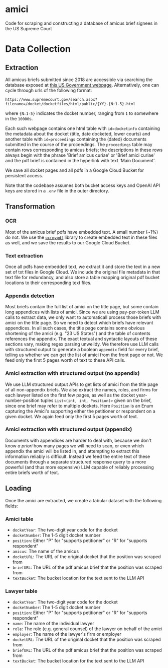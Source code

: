 # amici
Code for scraping and constructing a database of amicus brief signees in the US Supreme Court

# Data Collection
## Extraction

All amicus briefs submitted since 2018 are accessible via searching the database exposed at [this US Government webpage](https://www.supremecourt.gov/docket/docket.aspx). Alternatively, one can cycle through urls of the following format:

`https://www.supremecourt.gov/search.aspx?filename=/docket/docketfiles/html/public/{YY}-{N:1-5}.html`

where `{N:1-5}` indicates the docket number, ranging from `1` to somewhere in the `10000`s.

Each such webpage contains one html table with `id=docketinfo` containing the metadata about the docket (title, date docketed, lower courts) and another table with `id=proceedings` containing the (dated) documents submitted in the course of the proceedings. The `proceedings` table may contain rows corresponding to amicus briefs; the descriptions in these rows always begin with the phrase 'Brief amicus curiae' or 'Brief amici curiae' and the pdf brief is contained in the hyperlink with text 'Main Document'. 

We save all docket pages and all pdfs in a Google Cloud Bucket for persistent access.

Note that the codebase assumes both bucket access keys and OpenAI API keys are stored in a `.env` file in the outer directory.

## Transformation

### OCR
Most of the amicus brief pdfs have embedded text. A small number (~1%) do not. We use the [`ocrmypdf`](https://github.com/ocrmypdf/OCRmyPDF) library to create embedded text in these files as well, and we save the results to our Google Cloud Bucket.

### Text extraction
Once all pdfs have embedded text, we extract it and store the text in a new set of txt files in Google Cloud. We include the original file metadata in that text file for redundancy, and also store a table mapping original pdf bucket locations to their corresponding text files.

### Appendix detection
Most briefs contain the full list of amici on the title page, but some contain long appendices with lists of amici. Since we are using pay-per-token LLM calls to extract data, we only want to automaticall process those briefs with amici on the title page. So we need to detect which briefs have relevant appendices. In all such cases, the title page contains some obvious shortening of the amici (e.g. "23 US States") and the table of contents references the appendix. The exact textual and syntactic layouts of these sections vary, making regex parsing unweildy. We therefore use LLM calls with structured output to generate a boolean `appendix` field for every brief, telling us whether we can get the list of amici from the front page or not. We feed only the first 5 pages worth of text to these API calls.

### Amici extraction with structured output (no appendix)
We use LLM structured output APIs to get lists of amici from the title page of all non-appendix briefs. We also extract the names, roles, and firms for each lawyer listed on the first few pages, as well as the docket year-number-position tuples `List<(int, int, Position)>` given on the brief, since one brief may refer to multiple dockets. Here `Position` is an Enum capturing the Amici's supporting either the petitioner or respondent on a given docket. We again feed only the first 5 pages worth of text.

### Amici extraction with structured output (appendix)
Documents with appendices are harder to deal with, because we don't know _a priori_ how many pages we will need to scan, or even which appendix the amici will be listed in, and attempting to extract this information reliably is difficult. Instead we feed the entire text of these documents through a separate structured response query to a more powerful (and thus more expensive) LLM capable of reliably processing entire briefs worth of text.

## Loading
Once the amici are extracted, we create a tabular dataset with the following fields:
### Amici table
- `docketYear`: The two-digit year code for the docket
- `docketNumber`: The 1-5 digit docket number
- `position`: Either "P" for "supports petitioner" or "R" for "supports respondent"
- `amicus`: The name of the amicus
- `docketURL`: The URL of the original docket that the position was scraped from
- `briefURL`: The URL of the pdf amicus brief that the position was scraped from
- `textBucket`: The bucket location for the text sent to the LLM API
### Lawyer table
- `docketYear`: The two-digit year code for the docket
- `docketNumber`: The 1-5 digit docket number
- `position`: Either "P" for "supports petitioner" or "R" for "supports respondent"
- `name`: The name of the individual lawyer
- `role`: The role (e.g. general counsel) of the lawyer on behalf of the amici
- `employer`: The name of the lawyer's firm or employer
- `docketURL`: The URL of the original docket that the position was scraped from
- `briefURL`: The URL of the pdf amicus brief that the position was scraped from
- `textBucket`: The bucket location for the text sent to the LLM API
